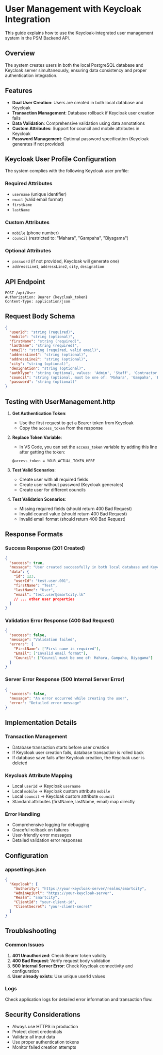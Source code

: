# User Management with Keycloak Integration

This guide explains how to use the Keycloak-integrated user management system in the PSM Backend API.

## Overview

The system creates users in both the local PostgreSQL database and Keycloak server simultaneously, ensuring data consistency and proper authentication integration.

## Features

- **Dual User Creation**: Users are created in both local database and Keycloak
- **Transaction Management**: Database rollback if Keycloak user creation fails
- **Data Validation**: Comprehensive validation using data annotations
- **Custom Attributes**: Support for council and mobile attributes in Keycloak
- **Password Management**: Optional password specification (Keycloak generates if not provided)

## Keycloak User Profile Configuration

The system complies with the following Keycloak user profile:

### Required Attributes

- `username` (unique identifier)
- `email` (valid email format)
- `firstName`
- `lastName`

### Custom Attributes

- `mobile` (phone number)
- `council` (restricted to: "Mahara", "Gampaha", "Biyagama")

### Optional Attributes

- `password` (if not provided, Keycloak will generate one)
- `addressLine1`, `addressLine2`, `city`, `designation`

## API Endpoint

```
POST /api/User
Authorization: Bearer {keycloak_token}
Content-Type: application/json
```

## Request Body Schema

```json
{
  "userId": "string (required)",
  "mobile": "string (optional)",
  "firstName": "string (required)",
  "lastName": "string (required)",
  "email": "string (required, valid email)",
  "addressLine1": "string (optional)",
  "addressLine2": "string (optional)",
  "city": "string (optional)",
  "designation": "string (optional)",
  "authType": "string (optional, values: 'Admin', 'Staff', 'Contractor', 'Councillor')",
  "council": "string (optional, must be one of: 'Mahara', 'Gampaha', 'Biyagama')",
  "password": "string (optional)"
}
```

## Testing with UserManagement.http

1. **Get Authentication Token**:

   - Use the first request to get a Bearer token from Keycloak
   - Copy the `access_token` from the response

2. **Replace Token Variable**:

   - In VS Code, you can set the `access_token` variable by adding this line after getting the token:

   ```
   @access_token = YOUR_ACTUAL_TOKEN_HERE
   ```

3. **Test Valid Scenarios**:

   - Create user with all required fields
   - Create user without password (Keycloak generates)
   - Create user for different councils

4. **Test Validation Scenarios**:
   - Missing required fields (should return 400 Bad Request)
   - Invalid council value (should return 400 Bad Request)
   - Invalid email format (should return 400 Bad Request)

## Response Formats

### Success Response (201 Created)

```json
{
  "success": true,
  "message": "User created successfully in both local database and Keycloak",
  "data": {
    "id": 123,
    "userId": "test.user.001",
    "firstName": "Test",
    "lastName": "User",
    "email": "test.user@smartcity.lk"
    // ... other user properties
  }
}
```

### Validation Error Response (400 Bad Request)

```json
{
  "success": false,
  "message": "Validation failed",
  "errors": {
    "FirstName": ["First name is required"],
    "Email": ["Invalid email format"],
    "Council": ["Council must be one of: Mahara, Gampaha, Biyagama"]
  }
}
```

### Server Error Response (500 Internal Server Error)

```json
{
  "success": false,
  "message": "An error occurred while creating the user",
  "error": "Detailed error message"
}
```

## Implementation Details

### Transaction Management

- Database transaction starts before user creation
- If Keycloak user creation fails, database transaction is rolled back
- If database save fails after Keycloak creation, the Keycloak user is deleted

### Keycloak Attribute Mapping

- Local `userId` → Keycloak `username`
- Local `mobile` → Keycloak custom attribute `mobile`
- Local `council` → Keycloak custom attribute `council`
- Standard attributes (firstName, lastName, email) map directly

### Error Handling

- Comprehensive logging for debugging
- Graceful rollback on failures
- User-friendly error messages
- Detailed validation error responses

## Configuration

### appsettings.json

```json
{
  "Keycloak": {
    "Authority": "https://your-keycloak-server/realms/smartcity",
    "AdminApiUrl": "https://your-keycloak-server",
    "Realm": "smartcity",
    "ClientId": "your-client-id",
    "ClientSecret": "your-client-secret"
  }
}
```

## Troubleshooting

### Common Issues

1. **401 Unauthorized**: Check Bearer token validity
2. **400 Bad Request**: Verify request body validation
3. **500 Internal Server Error**: Check Keycloak connectivity and configuration
4. **User already exists**: Use unique userId values

### Logs

Check application logs for detailed error information and transaction flow.

## Security Considerations

- Always use HTTPS in production
- Protect client credentials
- Validate all input data
- Use proper authentication tokens
- Monitor failed creation attempts

